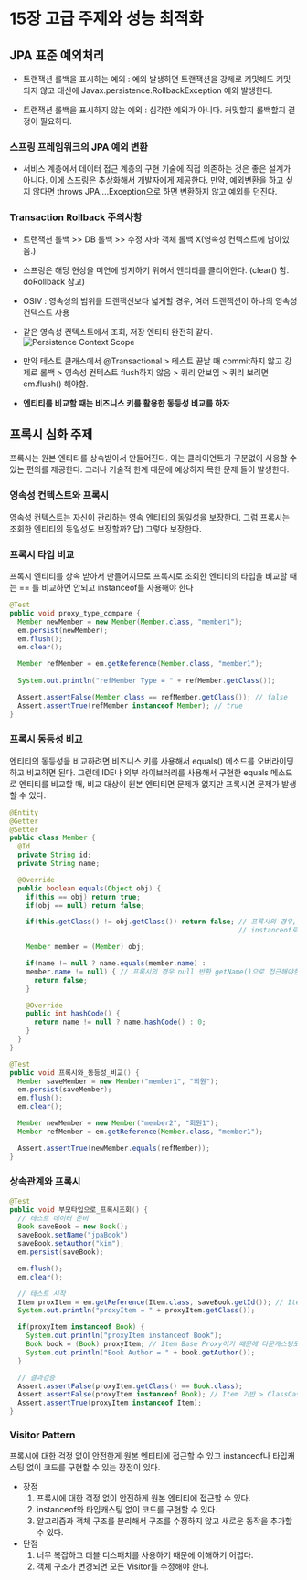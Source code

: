 15장 고급 주제와 성능 최적화
========================

## JPA 표준 예외처리

- 트랜잭션 롤백을 표시하는 예외 : 예외 발생하면 트랜잭션을 강제로 커밋해도 커밋되지 않고 대신에 Javax.persistence.RollbackException 예외 발생한다.

- 트랜잭션 롤백을 표시하지 않는 예외 : 심각한 예외가 아니다. 커밋할지 롤백할지 결정이 필요하다.

### 스프링 프레임워크의 JPA 예외 변환

- 서비스 계층에서 데이터 접근 계층의 구현 기술에 직접 의존하는 것은 좋은 설계가 아니다. 이에 스프링은 추상화해서 개발자에게 제공한다. 만약, 예외변환을 하고 싶지 않다면 throws JPA....Exception으로 하면 변환하지 않고 예외를 던진다.

### Transaction Rollback 주의사항

- 트랜잭션 롤백 >> DB 롤백 >> 수정 자바 객체 롤백 X(영속성 컨텍스트에 남아있음.)
- 스프링은 해당 현상을 미연에 방지하기 위해서 엔티티를 클리어한다. (clear() 함. doRollback 참고)
- OSIV : 영속성의 범위를 트랜잭션보다 넓게할 경우, 여러 트랜잭션이 하나의 영속성 컨텍스트 사용

- 같은 영속성 컨텍스트에서 조회, 저장 엔티티 완전히 같다.
![Persistence Context Scope](https://user-images.githubusercontent.com/18049575/184555036-365befbc-16fb-4f7a-bac8-4c95ed9763b8.png)

- 만약 테스트 클래스에서 @Transactional > 테스트 끝날 때 commit하지 않고 강제로 롤백 > 영속성 컨텍스트 flush하지 않음 > 쿼리 안보임 > 쿼리 보려면 em.flush() 해야함.

- __엔티티를 비교할 때는 비즈니스 키를 활용한 동등성 비교를 하자__

## 프록시 심화 주제
프록시는 원본 엔티티를 상속받아서 만들어진다. 이는 클라이언트가 구분없이 사용할 수 있는 편의를 제공한다. 그러나 기술적 한계 때문에 예상하지 목한 문제 들이 발생한다.

### 영속성 컨텍스트와 프록시
영속성 컨텍스트는 자신이 관리하는 영속 엔티티의 동일성을 보장한다. 그럼 프록시는 조회한 엔티티의 동일성도 보장할까? 답) 그렇다 보장한다.

### 프록시 타입 비교
프록시 엔티티를 상속 받아서 만들어지므로 프록시로 조회한 엔티티의 타입을 비교할 때는 == 를 비교하면 안되고 instanceof를 사용해야 한다

```java
@Test
public void proxy_type_compare {
  Member newMember = new Member(Member.class, "member1");
  em.persist(newMember);
  em.flush();
  em.clear();

  Member refMember = em.getReference(Member.class, "member1");
  
  System.out.println("refMember Type = " + refMember.getClass());

  Assert.assertFalse(Member.class == refMember.getClass()); // false
  Assert.assertTrue(refMember instanceof Member); // true
}

```

### 프록시 동등성 비교
엔티티의 동등성을 비교하려면 비즈니스 키를 사용해서 equals() 메소드를 오버라이딩하고 비교하면 된다. 그런데 IDE나 외부 라이브러리를 사용해서 구현한 equals 메소드로 엔티티를 비교할 때, 비교 대상이 원본 엔티티면 문제가 없지만 프록시면 문제가 발생할 수 있다.

```java
@Entity
@Getter
@Setter
public class Member {
  @Id
  private String id;
  private String name;

  @Override
  public boolean equals(Object obj) {
    if(this == obj) return true;
    if(obj == null) return false;

    if(this.getClass() != obj.getClass()) return false; // 프록시의 경우,
                                                        // instanceof로 비교하여야 한다.

    Member member = (Member) obj;

    if(name != null ? name.equals(member.name) :
    member.name != null) { // 프록시의 경우 null 반환 getName()으로 접근해야한다.
      return false;
    }

    @Override
    public int hashCode() {
      return name != null ? name.hashCode() : 0;
    }
  }
}

@Test
public void 프록시와_동등성_비교() {
  Member saveMember = new Member("member1", "회원");
  em.persist(saveMember);
  em.flush();
  em.clear();

  Member newMember = new Member("member2", "회원1");
  Member refMember = em.getReference(Member.class, "member1");

  Assert.assertTrue(newMember.equals(refMember));
}
```

### 상속관계와 프록시
```java
@Test
public void 부모타입으로_프록시조회() {
  // 테스트 데이터 준비
  Book saveBook = new Book();
  saveBook.setName("jpaBook")
  saveBook.setAuthor("kim");
  em.persist(saveBook);

  em.flush();
  em.clear();

  // 테스트 시작
  Item proxItem = em.getReference(Item.class, saveBook.getId()); // Item Base Proxy
  System.out.println("proxyItem = " + proxyItem.getClass());

  if(proxyItem instanceof Book) {
    System.out.println("proxyItem instanceof Book");
    Book book = (Book) proxyItem; // Item Base Proxy이기 때문에 다운캐스팅도 오류 발생
    System.out.println("Book Author = " + book.getAuthor());
  }

  // 결과검증
  Assert.assertFalse(proxyItem.getClass() == Book.class);
  Assert.assertFalse(proxyItem instanceof Book); // Item 기반 > ClassCastException 발생
  Assert.assertTrue(proxyItem instanceof Item);
}
```

### Visitor Pattern
프록시에 대한 걱정 없이 안전한게 원본 엔티티에 접근할 수 있고 instanceof나 타입캐스팅 없이 코드를 구현할 수 있는 장점이 있다.
- 장점
  1. 프록시에 대한 걱정 없이 안전하게 원본 엔티티에 접근할 수 있다.
  2. instanceof와 타입캐스팅 없이 코드를 구현할 수 있다.
  3. 알고리즘과 객체 구조를 분리해서 구조를 수정하지 않고 새로운 동작을 추가할 수 있다.
- 단점
  1. 너무 복잡하고 더블 디스패치를 사용하기 때문에 이해하기 어렵다.
  2. 객체 구조가 변경되면 모든 Visitor를 수정해야 한다.

